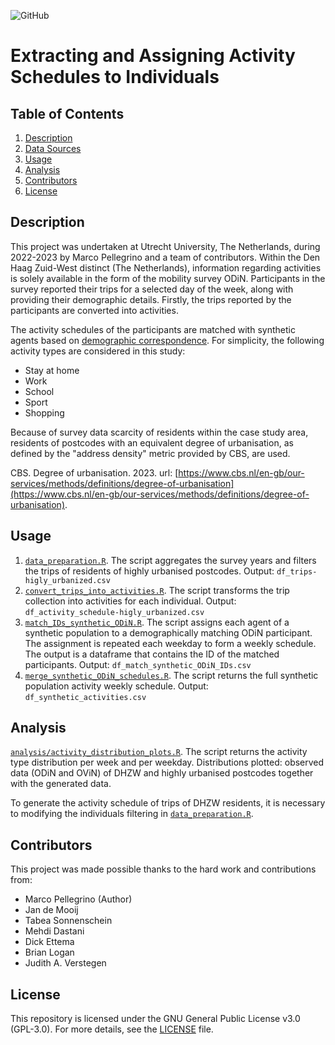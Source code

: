 ![GitHub](https://img.shields.io/badge/license-GPL--3.0-blue)

# Extracting and Assigning Activity Schedules to Individuals

## Table of Contents

1.  [Description](#description)
2.  [Data Sources](README_data.md)
3.  [Usage](#usage)
3.  [Analysis](#analysis)
4.  [Contributors](#contributors)
5.  [License](#license)

## Description

This project was undertaken at Utrecht University, The Netherlands, during 2022-2023 by Marco Pellegrino and a team of contributors. Within the Den Haag Zuid-West distinct (The Netherlands), information regarding activities is solely available in the form of the mobility survey ODiN. Participants in the survey reported their trips for a selected day of the week, along with providing their demographic details. Firstly, the trips reported by the participants are converted into activities. 

The activity schedules of the participants are matched with synthetic agents based on [demographic correspondence](matching_attributes.md). For simplicity, the following activity types are considered in this study:

*   Stay at home
*   Work
*   School
*   Sport
*   Shopping

Because of survey data scarcity of residents within the case study area, residents of postcodes with an equivalent degree of urbanisation, as defined by the "address density" metric provided by CBS, are used.

CBS. Degree of urbanisation. 2023. url: [https://www.cbs.nl/en-gb/our-services/methods/definitions/degree-of-urbanisation](https://www.cbs.nl/en-gb/our-services/methods/definitions/degree-of-urbanisation).

## Usage

1.  [`data_preparation.R`](data_preparation.R). The script aggregates the survey years and filters the trips of residents of highly urbanised postcodes. Output: `df_trips-higly_urbanized.csv`
2.  [`convert_trips_into_activities.R`](convert_trips_into_activities.R). The script transforms the trip collection into activities for each individual. Output: `df_activity_schedule-higly_urbanized.csv`
3.  [`match_IDs_synthetic_ODiN.R`](match_IDs_synthetic_ODiN.R). The script assigns each agent of a synthetic population to a demographically matching ODiN participant. The assignment is repeated each weekday to form a weekly schedule. The output is a dataframe that contains the ID of the matched participants. Output: `df_match_synthetic_ODiN_IDs.csv`
4.  [`merge_synthetic_ODiN_schedules.R`](merge_synthetic_ODiN_schedules.R). The script returns the full synthetic population activity weekly schedule. Output: `df_synthetic_activities.csv`

## Analysis

[`analysis/activity_distribution_plots.R`](analysis/activity_distribution_plots.R). The script returns the activity type distribution per week and per weekday. Distributions plotted: observed data (ODiN and OViN) of DHZW and highly urbanised postcodes together with the generated data.

To generate the activity schedule of trips of DHZW residents, it is necessary to modifying the individuals filtering in [`data_preparation.R`](data_preparation.R).

## Contributors

This project was made possible thanks to the hard work and contributions from:

*   Marco Pellegrino (Author)
*   Jan de Mooij
*   Tabea Sonnenschein
*   Mehdi Dastani
*   Dick Ettema
*   Brian Logan
*   Judith A. Verstegen

## License

This repository is licensed under the GNU General Public License v3.0 (GPL-3.0). For more details, see the [LICENSE](LICENSE) file.
